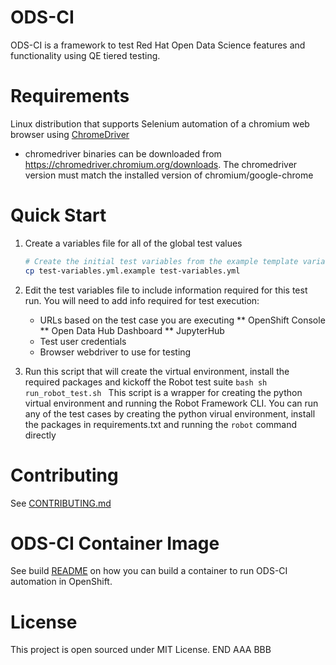 # ODS-CI

ODS-CI is a framework to test Red Hat Open Data Science features and functionality
using QE tiered testing.

# Requirements
  Linux distribution that supports Selenium automation of a chromium web browser using [ChromeDriver](https://chromedriver.chromium.org)
  * chromedriver binaries can be downloaded from https://chromedriver.chromium.org/downloads. The chromedriver version must match the installed version of chromium/google-chrome

# Quick Start
  1. Create a variables file for all of the global test values
     ```bash
     # Create the initial test variables from the example template variables file
     cp test-variables.yml.example test-variables.yml
     ```

  1. Edit the test variables file to include information required for this test run.
     You will need to add info required for test execution:

     * URLs based on the test case you are executing
       ** OpenShift Console
       ** Open Data Hub Dashboard
       ** JupyterHub
     * Test user credentials
     * Browser webdriver to use for testing


  1. Run this script that will create the virtual environment, install the required packages and kickoff the Robot test suite
    ```bash
    sh run_robot_test.sh
    ```
    This script is a wrapper for creating the python virtual environment and running the Robot Framework CLI.  You can run any of the test cases by creating the python virual environment, install the packages in requirements.txt and running the `robot` command directly

# Contributing

See [CONTRIBUTING.md](./CONTRIBUTING.md)

# ODS-CI Container Image
See build [README](build/README.md) on how you can build a container to run ODS-CI automation in OpenShift.

# License
This project is open sourced under MIT License.
END
AAA
BBB
